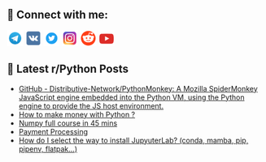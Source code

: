 ## 🔎 Connect with me:
[<img src="https://github.com/bullbesh/bullbesh/blob/main/images/Telegram.png" width="32" height="32" />](https://t.me/bullbesh)
[<img src="https://github.com/bullbesh/bullbesh/blob/main/images/VK.png" width="32" height="32" />](https://vk.com/bullbesh)
[<img src="https://github.com/bullbesh/bullbesh/blob/main/images/Twitter.png" width="32" height="32" />](https://twitter.com/bullbesh1)
[<img src="https://github.com/bullbesh/bullbesh/blob/main/images/Instagram.png" width="32" height="32" />](https://www.instagram.com/bullbesh)
[<img src="https://github.com/bullbesh/bullbesh/blob/main/images/Reddit.png" width="32" height="32" />](https://www.reddit.com/user/bullbesh)
[<img src="https://github.com/bullbesh/bullbesh/blob/main/images/YouTube.png" width="32" height="32" />](https://www.youtube.com/channel/UCtfjRs6uzgq5mfm8S06WTcg)

## 📕 Latest r/Python Posts
<!-- BLOG-POST-LIST:START -->
- [GitHub - Distributive-Network/PythonMonkey: A Mozilla SpiderMonkey JavaScript engine embedded into the Python VM, using the Python engine to provide the JS host environment.](https://www.reddit.com/r/Python/comments/15ayczk/github_distributivenetworkpythonmonkey_a_mozilla/)
- [How to make money with Python ?](https://www.reddit.com/r/Python/comments/15apsfk/how_to_make_money_with_python/)
- [Numpy full course in 45 mins](https://www.reddit.com/r/Python/comments/15apfy9/numpy_full_course_in_45_mins/)
- [Payment Processing](https://www.reddit.com/r/Python/comments/15aov3r/payment_processing/)
- [How do I select the way to install JupyuterLab? &lpar;conda, mamba, pip, pipenv, flatpak...&rpar;](https://www.reddit.com/r/Python/comments/15aobo2/how_do_i_select_the_way_to_install_jupyuterlab/)
<!-- BLOG-POST-LIST:END -->
